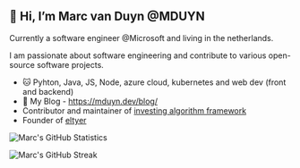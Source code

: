 👋 Hi, I’m Marc van Duyn @MDUYN
---
Currently a software engineer @Microsoft and living in the netherlands.

I am passionate about software engineering and contribute to various open-source software projects.

- 🐱 Pyhton, Java, JS, Node, azure cloud, kubernetes and web dev (front and backend) 
- 💬 My Blog - https://mduyn.dev/blog/  
- Contributor and maintainer of [investing algorithm framework](https://investing-algorithm-framework.com)
- Founder of [eltyer](https://eltyer.com)

![Marc's GitHub Statistics](https://github-readme-stats.vercel.app/api?username=MDUYN&show_icons=true)

<!-- | ![Top Languages](https://github-readme-stats.vercel.app/api/top-langs/?username=MDUYN) | -->

![Marc's GitHub Streak](https://github-readme-streak-stats.herokuapp.com/?user=MDUYN)
